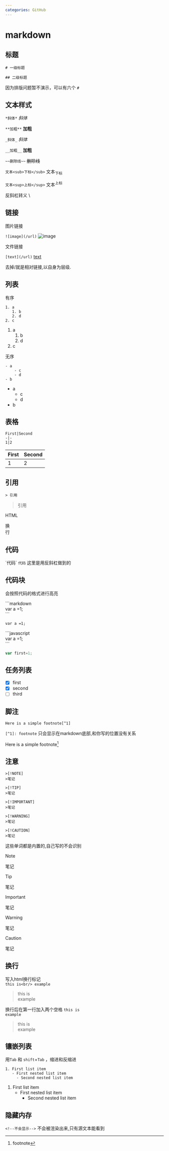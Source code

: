 ```yaml
---
categories: GitHub
---
```


# markdown

## 标题

`# 一级标题` 

`## 二级标题` 

因为排版问题暂不演示，可以有六个 `#`

## 文本样式

`*斜体*` *斜体*

`**加粗**` **加粗**

`_斜体_` _斜体_

`__加粗__` __加粗__

`~~删除线~~` ~~删除线~~

`文本<sub>下标</sub>` 文本<sub>下标</sub>

`文本<sup>上标</sup>` 文本<sup>上标</sup>

反斜杠转义 \

## 链接

图片链接

`![image](/url)` ![image](/url)

文件链接

`[text](/url)` [text](/url)

去掉/就是相对链接,以自身为层级.

## 列表

有序

```
1. a
   1. b
   2. d
2. c
```
1. a
   1. b
   2. d
2. c

无序

```
- a
    - c
    - d
- b
```
- a
    - c
    - d
- b

## 表格

```
First|Second
-|-
1|2
```
First|Second
-|-
1|2

## 引用

`> 引用` 

> 引用

HTML

换<br />行

## 代码

\`代码\` `代码` 这里是用反斜杠做到的

## 代码块

会按照代码的格式进行高亮

\`\`\`markdown  
var a =1;  
\`\`\`

```markdown
var a =1;
```

\`\`\`javascript  
var a =1;  
\`\`\`

```javascript
var first=1;
```

## 任务列表

- [x] first
- [x] second
- [ ] third

## 脚注

`Here is a simple footnote[^1]`

`[^1]: footnote` 只会显示在markdown底部,和你写的位置没有关系

Here is a simple footnote[^1]

[^1]: footnote

## 注意


```
>[!NOTE]
>笔记

>[!TIP]
>笔记

>[!IMPORTANT]
>笔记

>[!WARNING]
>笔记

>[!CAUTION]
>笔记
```

这些单词都是内置的,自己写的不会识别

>[!NOTE]
>笔记

>[!TIP]
>笔记

>[!IMPORTANT]
>笔记

>[!WARNING]
>笔记

>[!CAUTION]
>笔记

## 换行
写入html换行标记  
`this is<br/> example` 

>this is<br/> example

换行后在第一行加入两个空格 
`this is` ` ` ` `   
`example`

>this is  
>example

## 镶嵌列表

用`Tab` 和 `shift`+`Tab` ，缩进和反缩进

```
1. First list item
   - First nested list item
     - Second nested list item
```


1. First list item
   - First nested list item
     - Second nested list item

## 隐藏内存

``<!--不会显示-->`` 不会被渲染出来,只有源文本能看到

<!--不会显示-->